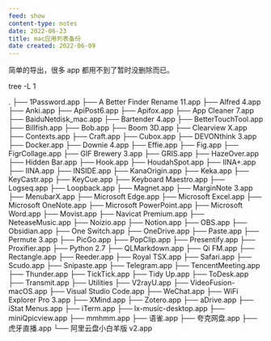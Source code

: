 ```yaml
---
feed: show
content-type: notes
date: 2022-06-23
title: mac应用列表备份
date created: 2022-06-09
---
```

简单的导出，很多 app 都用不到了暂时没删除而已。

tree -L 1

.
├── 1Password.app
├── A Better Finder Rename 11.app
├── Alfred 4.app
├── Anki.app
├── ApiPost6.app
├── Apifox.app
├── App Cleaner 7.app
├── BaiduNetdisk_mac.app
├── Bartender 4.app
├── BetterTouchTool.app
├── Billfish.app
├── Bob.app
├── Boom 3D.app
├── Clearview X.app
├── Contexts.app
├── Craft.app
├── Cubox.app
├── DEVONthink 3.app
├── Docker.app
├── Downie 4.app
├── Effie.app
├── Fig.app
├── FigrCollage.app
├── GIF Brewery 3.app
├── GRIS.app
├── HazeOver.app
├── Hidden Bar.app
├── Hook.app
├── HoudahSpot.app
├── IINA+.app
├── IINA.app
├── INSIDE.app
├── KanaOrigin.app
├── Keka.app
├── KeyCastr.app
├── KeyCue.app
├── Keyboard Maestro.app
├── Logseq.app
├── Loopback.app
├── Magnet.app
├── MarginNote 3.app
├── MenubarX.app
├── Microsoft Edge.app
├── Microsoft Excel.app
├── Microsoft OneNote.app
├── Microsoft PowerPoint.app
├── Microsoft Word.app
├── Movist.app
├── Navicat Premium.app
├── NeteaseMusic.app
├── Noizio.app
├── Notion.app
├── OBS.app
├── Obsidian.app
├── One Switch.app
├── OneDrive.app
├── Paste.app
├── Permute 3.app
├── PicGo.app
├── PopClip.app
├── Presentify.app
├── Proxifier.app
├── Python 2.7
├── QLMarkdown.app
├── Qi FM.app
├── Rectangle.app
├── Reeder.app
├── Royal TSX.app
├── Safari.app
├── Scudo.app
├── Snipaste.app
├── Telegram.app
├── TencentMeeting.app
├── Thunder.app
├── TickTick.app
├── Tidy Up.app
├── ToDesk.app
├── Transmit.app
├── Utilities
├── V2rayU.app
├── VideoFusion-macOS.app
├── Visual Studio Code.app
├── WeChat.app
├── WiFi Explorer Pro 3.app
├── XMind.app
├── Zotero.app
├── aDrive.app
├── iStat Menus.app
├── iTerm.app
├── lx-music-desktop.app
├── miniQpicview.app
├── mmhmm.app
├── 语雀.app
├── 夸克网盘.app
├── 虎牙直播.app
└── 阿里云盘小白羊版 v2.app
